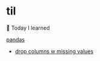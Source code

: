 # til
📝 Today I learned 

[pandas](https://github.com/hironorinakauchi/til/tree/master/pandas)
- [drop columns w missing values](https://github.com/hironorinakauchi/til/blob/master/pandas/drop-columns-w-missing-values.md)

